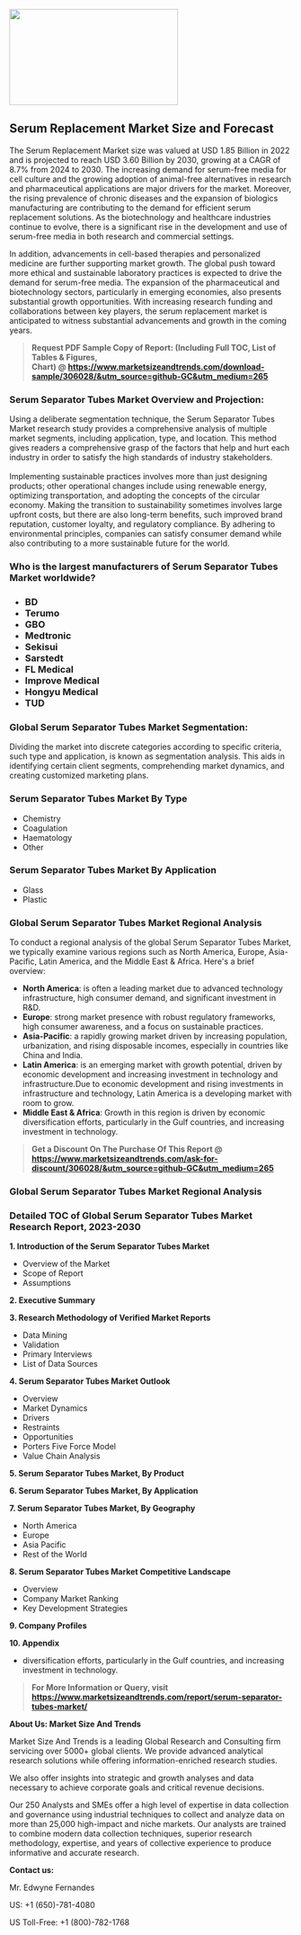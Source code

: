 <p><img class="alignnone size-medium wp-image-20088" src="https://ffe5etoiles.com/wp-content/uploads/2024/12/MST1-300x171.png" alt="" width="300" height="171" /></p><h2>Serum Replacement Market Size and Forecast</h2><p>The Serum Replacement Market size was valued at USD 1.85 Billion in 2022 and is projected to reach USD 3.60 Billion by 2030, growing at a CAGR of 8.7% from 2024 to 2030. The increasing demand for serum-free media for cell culture and the growing adoption of animal-free alternatives in research and pharmaceutical applications are major drivers for the market. Moreover, the rising prevalence of chronic diseases and the expansion of biologics manufacturing are contributing to the demand for efficient serum replacement solutions. As the biotechnology and healthcare industries continue to evolve, there is a significant rise in the development and use of serum-free media in both research and commercial settings.</p><p>In addition, advancements in cell-based therapies and personalized medicine are further supporting market growth. The global push toward more ethical and sustainable laboratory practices is expected to drive the demand for serum-free media. The expansion of the pharmaceutical and biotechnology sectors, particularly in emerging economies, also presents substantial growth opportunities. With increasing research funding and collaborations between key players, the serum replacement market is anticipated to witness substantial advancements and growth in the coming years.</p></p><blockquote id="" class=""><strong>Request PDF Sample Copy of Report: (Including Full TOC, List of Tables &amp; Figures, Chart)&nbsp;@&nbsp;<strong><a href="https://www.marketsizeandtrends.com/download-sample/306028/&utm_source=github-GC&utm_medium=265" target="_blank">https://www.marketsizeandtrends.com/download-sample/306028/&utm_source=github-GC&utm_medium=265</a></strong></strong></blockquote><h3 id="" class="">Serum Separator Tubes Market&nbsp;Overview and Projection:</h3><p id="" class="">Using a deliberate segmentation technique, the Serum Separator Tubes Market research study provides a comprehensive analysis of multiple market segments, including application, type, and location. This method gives readers a comprehensive grasp of the factors that help and hurt each industry in order to satisfy the high standards of industry stakeholders. <br /> <br />Implementing sustainable practices involves more than just designing products; other operational changes include using renewable energy, optimizing transportation, and adopting the concepts of the circular economy. Making the transition to sustainability sometimes involves large upfront costs, but there are also long-term benefits, such improved brand reputation, customer loyalty, and regulatory compliance. By adhering to environmental principles, companies can satisfy consumer demand while also contributing to a more sustainable future for the world.</p><h3 id="" class="">Who is the largest manufacturers of&nbsp;Serum Separator Tubes Market worldwide?</h3><h3 class=""><p><ul><li>BD </li><li> Terumo </li><li> GBO </li><li> Medtronic </li><li> Sekisui </li><li> Sarstedt </li><li> FL Medical </li><li> Improve Medical </li><li> Hongyu Medical </li><li> TUD</li></ul></p></h3><h3 id="" class="">Global&nbsp;Serum Separator Tubes Market Segmentation:</h3><p id="" class="">Dividing the market into discrete categories according to specific criteria, such type and application, is known as segmentation analysis. This aids in identifying certain client segments, comprehending market dynamics, and creating customized marketing plans.</p><h3 id="" class="">Serum Separator Tubes Market&nbsp;By Type</h3><p><p><ul><li>Chemistry</li><li> Coagulation</li><li> Haematology</li><li> Other</p></li></ul></p></p><h3 id="" class="">Serum Separator Tubes Market&nbsp;By Application</h3><p class=""><p><ul><li>Glass</li><li> Plastic</li></ul></p></p><h3 id="" class="">Global Serum Separator Tubes Market Regional Analysis</h3><p id="" class="">To conduct a regional analysis of the global Serum Separator Tubes Market, we typically examine various regions such as North America, Europe, Asia-Pacific, Latin America, and the Middle East &amp; Africa. Here's a brief overview:</p><ul><li><strong>North America</strong>: is often a leading market due to advanced technology infrastructure, high consumer demand, and significant investment in R&amp;D.</li><li><strong>Europe</strong>: strong market presence with robust regulatory frameworks, high consumer awareness, and a focus on sustainable practices.</li><li><strong>Asia-Pacific</strong>: a rapidly growing market driven by increasing population, urbanization, and rising disposable incomes, especially in countries like China and India.</li><li><strong>Latin America</strong>: is an emerging market with growth potential, driven by economic development and increasing investment in technology and infrastructure.Due to economic development and rising investments in infrastructure and technology, Latin America is a developing market with room to grow.</li><li><strong>Middle East &amp; Africa</strong>: Growth in this region is driven by economic diversification efforts, particularly in the Gulf countries, and increasing investment in technology.</li></ul><blockquote id="" class=""><strong>Get a Discount On The Purchase Of This Report @ <strong><a href="https://www.marketsizeandtrends.com/ask-for-discount/306028/&utm_source=github-GC&utm_medium=265" target="_blank">https://www.marketsizeandtrends.com/ask-for-discount/306028/&utm_source=github-GC&utm_medium=265</a></strong></strong></blockquote><h3 id="" class="">Global Serum Separator Tubes Market Regional Analysis</h3><h3 id="" class="">Detailed TOC of Global Serum Separator Tubes Market Research Report, 2023-2030</h3><p id="" class=""><strong>1. Introduction of the Serum Separator Tubes Market</strong></p><ul><li>Overview of the Market</li><li>Scope of Report</li><li>Assumptions</li></ul><p id="" class=""><strong>2. Executive Summary</strong></p><p id="" class=""><strong>3. Research Methodology of Verified Market Reports</strong></p><ul><li>Data Mining</li><li>Validation</li><li>Primary Interviews</li><li>List of Data Sources</li></ul><p id="" class=""><strong>4. Serum Separator Tubes Market Outlook</strong></p><ul><li>Overview</li><li>Market Dynamics</li><li>Drivers</li><li>Restraints</li><li>Opportunities</li><li>Porters Five Force Model</li><li>Value Chain Analysis</li></ul><p id="" class=""><strong>5. Serum Separator Tubes Market, By Product</strong></p><p id="" class=""><strong>6. Serum Separator Tubes Market, By Application</strong></p><p id="" class=""><strong>7. Serum Separator Tubes Market, By Geography</strong></p><ul><li>North America</li><li>Europe</li><li>Asia Pacific</li><li>Rest of the World</li></ul><p id="" class=""><strong>8. Serum Separator Tubes Market Competitive Landscape</strong></p><ul><li>Overview</li><li>Company Market Ranking</li><li>Key Development Strategies</li></ul><p id="" class=""><strong>9. Company Profiles</strong></p><p id="" class=""><strong>10. Appendix</strong></p><ul><li>diversification efforts, particularly in the Gulf countries, and increasing investment in technology.</li></ul><blockquote id="" class=""><strong>For More Information or Query, visit <strong><strong><a href="https://www.marketsizeandtrends.com/report/serum-separator-tubes-market/" target="_blank">https://www.marketsizeandtrends.com/report/serum-separator-tubes-market/</a></strong></strong></strong></blockquote><p id="" class=""><strong>About Us: Market Size And Trends</strong></p><p id="" class="">Market Size And Trends is a leading Global Research and Consulting firm servicing over 5000+ global clients. We provide advanced analytical research solutions while offering information-enriched research studies.</p><p id="" class="">We also offer insights into strategic and growth analyses and data necessary to achieve corporate goals and critical revenue decisions.</p><p id="" class="">Our 250 Analysts and SMEs offer a high level of expertise in data collection and governance using industrial techniques to collect and analyze data on more than 25,000 high-impact and niche markets. Our analysts are trained to combine modern data collection techniques, superior research methodology, expertise, and years of collective experience to produce informative and accurate research.</p><p id="" class=""><strong>Contact us:</strong></p><p id="" class="">Mr. Edwyne Fernandes</p><p id="" class="">US: +1 (650)-781-4080</p><p id="" class="">US Toll-Free: +1 (800)-782-1768</p>
